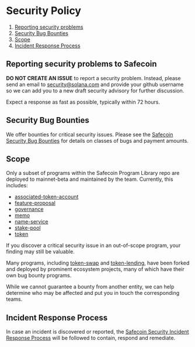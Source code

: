 # Security Policy

1. [Reporting security problems](#reporting)
1. [Security Bug Bounties](#bounty)
1. [Scope](#scope)
1. [Incident Response Process](#process)

<a name="reporting"></a>
## Reporting security problems to Safecoin

**DO NOT CREATE AN ISSUE** to report a security problem. Instead, please send an
email to security@solana.com and provide your github username so we can add you
to a new draft security advisory for further discussion.

Expect a response as fast as possible, typically within 72 hours.

<a name="bounty"></a>
## Security Bug Bounties
We offer bounties for critical security issues. Please see the
[Safecoin Security Bug Bounties](https://github.com/fair-exchange/safecoin/security/policy#security-bug-bounties)
for details on classes of bugs and payment amounts.

<a name="scope"></a>
## Scope

Only a subset of programs within the Safecoin Program Library repo are deployed to
mainnet-beta and maintained by the team. Currently, this includes:

* [associated-token-account](https://github.com/fair-exchange/safecoin-program-library/tree/master/associated-token-account/program)
* [feature-proposal](https://github.com/fair-exchange/safecoin-program-library/tree/master/feature-proposal/program)
* [governance](https://github.com/fair-exchange/safecoin-program-library/tree/master/governance/program)
* [memo](https://github.com/fair-exchange/safecoin-program-library/tree/master/memo/program)
* [name-service](https://github.com/fair-exchange/safecoin-program-library/tree/master/name-service/program)
* [stake-pool](https://github.com/fair-exchange/safecoin-program-library/tree/master/stake-pool/program)
* [token](https://github.com/fair-exchange/safecoin-program-library/tree/master/token/program)

If you discover a critical security issue in an out-of-scope program, your finding
may still be valuable.

Many programs, including
[token-swap](https://github.com/fair-exchange/safecoin-program-library/tree/master/token-swap/program)
and [token-lending](https://github.com/fair-exchange/safecoin-program-library/tree/master/token-lending/program),
have been forked and deployed by prominent ecosystem projects, many of which
have their own bug bounty programs.

While we cannot guarantee a bounty from another entity, we can help determine who
may be affected and put you in touch the corresponding teams.

<a name="process"></a>
## Incident Response Process

In case an incident is discovered or reported, the
[Safecoin Security Incident Response Process](https://github.com/fair-exchange/safecoin/security/policy#incident-response-process)
will be followed to contain, respond and remediate. 
